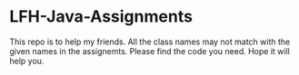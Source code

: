 # LFH-Java-Assignments

This repo is to help my friends.
All the class names may not match with the given names in the assignemts.
Please find the code you need.
Hope it will help you.
